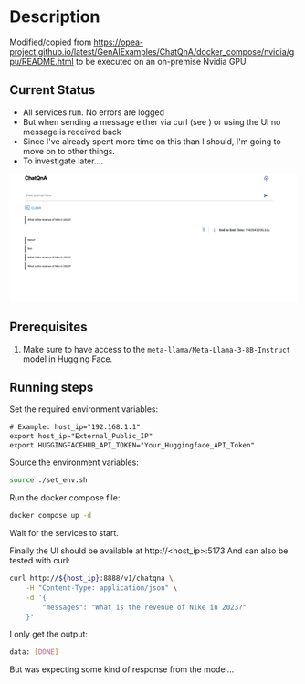 # Description

Modified/copied from https://opea-project.github.io/latest/GenAIExamples/ChatQnA/docker_compose/nvidia/gpu/README.html to be executed on an on-premise Nvidia GPU.

## Current Status

- All services run. No errors are logged
- But when sending a message either via curl (see ) or using the UI no message is received back
- Since I've already spent more time on this than I should, I'm going to move on to other things.
- To investigate later....

![Screenshot](docs/imgs/A47D5F6B-9BC0-496A-80ED-C4FCF23A4B14.jpg)

## Prerequisites


1. Make sure to have access to the `meta-llama/Meta-Llama-3-8B-Instruct` model in Hugging Face.


## Running steps

Set the required environment variables:

```
# Example: host_ip="192.168.1.1"
export host_ip="External_Public_IP"
export HUGGINGFACEHUB_API_TOKEN="Your_Huggingface_API_Token"
```

Source the environment variables:

```bash
source ./set_env.sh
```

Run the docker compose file:

```bash
docker compose up -d
```

Wait for the services to start.

Finally the UI should be available at http://<host_ip>:5173
And can also be tested with curl:


```bash
curl http://${host_ip}:8888/v1/chatqna \
    -H "Content-Type: application/json" \
    -d '{
        "messages": "What is the revenue of Nike in 2023?"
    }'
```

I only get the output:

```bash
data: [DONE]
```

But was expecting some kind of response from the model...
